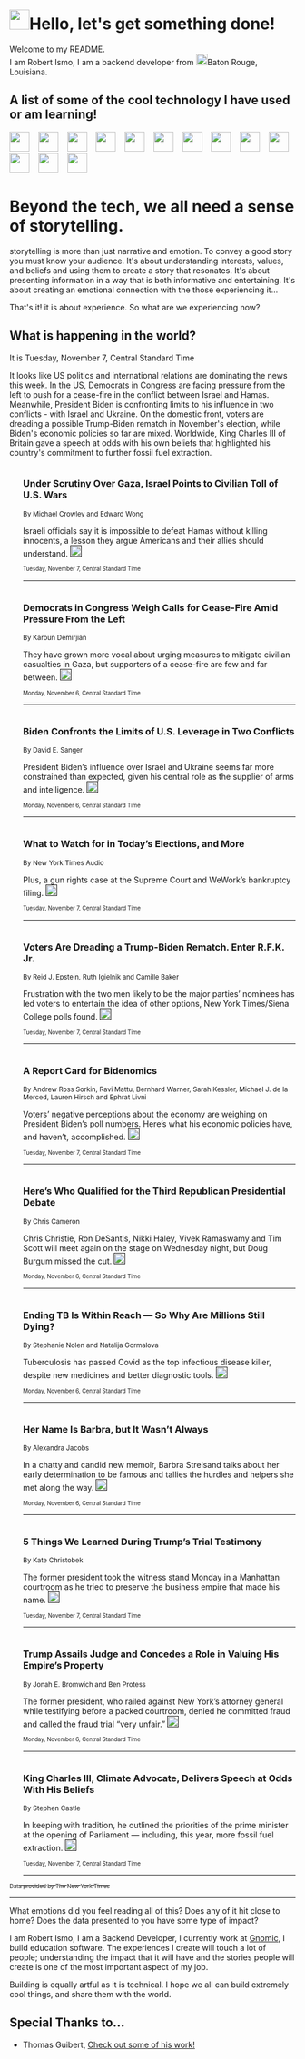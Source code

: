 <h1><img src="https://emojis.slackmojis.com/emojis/images/1643514375/3493/hot-coffee.gif?1643514375" width="35"/>Hello, let's get something done!</h1>

<p>Welcome to my README.<br/>
I am Robert Ismo, I am a backend developer from <img src="https://emojis.slackmojis.com/emojis/images/1638395689/50435/moulin_rouge.png?1638395689" width="20"/>Baton Rouge, Louisiana.</p>
<h2>A list of some of the cool technology I have used or am learning!</h2>
<p>
<img src="https://emojis.slackmojis.com/emojis/images/1643516091/21142/meow_bongotap.gif?1643516091" width="35" alt="">
<img src="https://img.shields.io/badge/Favorite%20Frontend%20Framework-SvelteKit-f83903" alt="">
<img src="https://img.shields.io/badge/Second%20Favorite-Vue-40b581" alt="">
<img src="https://img.shields.io/badge/Most%20Used%20Runtime-Nodejs-78b061" alt="">
<img src="https://emojis.slackmojis.com/emojis/images/1643517416/34482/fire.gif?1643517416" width="35" alt="">
<img src="https://img.shields.io/badge/Javascript%20But%20Better-Typescript-0078ca" alt="">
<img src="https://img.shields.io/badge/Favorite%20Language-Elixir-3e244d" alt="">
<img src="https://img.shields.io/badge/Containerize%20Everything-Docker-6ac9ef" alt="">
<img src="https://emojis.slackmojis.com/emojis/images/1643514596/5999/meow_party.gif?1643514596" width="35" alt="">
<img src="https://img.shields.io/badge/API%20Love%20Language-Graphql-de32a5" alt="">
<img src="https://img.shields.io/badge/Our%20Favorite%20Version%20Controller-Git-e94f33" alt="">
<img src="https://img.shields.io/badge/Favorite%20Database-Redis-d42d1d" alt="">
<img src="https://emojis.slackmojis.com/emojis/images/1643514559/5584/deployparrot.gif?1643514559" width="35" alt="">
<img src="https://img.shields.io/badge/Container%20Interstate-RabbitMQ-f66200" alt="">
<img src="https://img.shields.io/badge/Gotta%20Learn-Kubernetes-316adf" alt="">
<img src="https://img.shields.io/badge/Really%20Mature%20Now-WASM-654fef" alt="">
<img src="https://emojis.slackmojis.com/emojis/images/1666642497/61942/dance_vibe.gif?1666642497" width="35" alt="">
<img src="https://img.shields.io/badge/For%20My%20M1-ARM64-657d96" alt="">
<img src="https://img.shields.io/badge/Loving%20This%20So%20Much-TailwindCSS-17bcb5" alt="">
<img src="https://img.shields.io/badge/Cool%20Build%20Tool-Vite-f9cb24" alt="">
<img src="https://emojis.slackmojis.com/emojis/images/1669231376/62819/working-on-it.gif?1669231376" width="35" alt="">
<img src="https://img.shields.io/badge/Fun%20and%20Easy%20Database-MongoDB-5f8c49" alt="">
<img src="https://img.shields.io/badge/JS%20Life%20Support-NPM-c73737" alt="">
<img src="https://img.shields.io/badge/I%20Liked%20It-DynamoDB-0073b9" alt="">
<img src="https://emojis.slackmojis.com/emojis/images/1643514045/46/question.gif?1643514045" width="35" alt="">
<img src="https://img.shields.io/badge/cool-React-60d6f9" alt="">
<img src="https://img.shields.io/badge/Future%20Big%20Project-Lambda-f37e00" alt="">
<img src="https://img.shields.io/badge/NPM%20But%20Better-PNPM-f1aa07" alt="">
<img src="https://emojis.slackmojis.com/emojis/images/1643514943/9662/fbwow.gif?1643514943" width="35" alt="">
<img src="https://img.shields.io/badge/First%20Language-C-662079" alt="">
<img src="https://img.shields.io/badge/Where%20I%20Deploy%20Frontend-Vercel-000000" alt="">
<img src="https://img.shields.io/badge/Who%20Does%20not%20Want%20an%20App-Swift-f9492a" alt="">
<img src="https://emojis.slackmojis.com/emojis/images/1643514058/151/javascript.png?1643514058" width="35" alt="">
<img src="https://img.shields.io/badge/cool-Python-fbd542" alt="">
<img src="https://img.shields.io/badge/Favorite%20Something-Stripe-656cdc" alt="">
<img src="https://img.shields.io/badge/Of%20Course-HTML5-ed6327" alt="">
<img src="https://emojis.slackmojis.com/emojis/images/1660415405/60731/bomb.gif?1660415405" width="35" alt="">
<img src="https://img.shields.io/badge/hate-CSS-2964ec" alt="">
<img src="https://img.shields.io/badge/Learning-CircleCI-141215" alt="">
<img src="https://img.shields.io/badge/Learning-Rust-fbbb3b" alt="">
<img src="https://emojis.slackmojis.com/emojis/images/1660415397/60712/writing-hand.gif?1660415397" width="35" alt="">
<img src="https://img.shields.io/badge/Dev%20Browser%20of%20Choice-Firefox-cc4e26" alt="">
<img src="https://img.shields.io/badge/Recoverying%20From%20Windows-UNIX-1781e3" alt="">
<img src="https://img.shields.io/badge/LOVE-LogSeq-90c1c2" alt="">
<img src="https://emojis.slackmojis.com/emojis/images/1643514066/223/kirby.gif?1643514066" width="35" alt="">
<img src="https://img.shields.io/badge/Daily%20Driver-MacOS-e6e6e8" alt="">
<img src="https://img.shields.io/badge/Git%20Server-Github-000000" alt="">
<img src="https://img.shields.io/badge/enjoyable-EC2-f17428" alt="">
<img src="https://emojis.slackmojis.com/emojis/images/1643514239/2069/excited.gif?1643514239" width="35" alt="">
</p>
<h1>Beyond the tech, we all need a sense of storytelling.</h1>
<p>storytelling is more than just narrative and emotion. To convey a good story you must know your audience. It's about understanding interests, values, and beliefs and using them to create a story that resonates. It's about presenting information in a way that is both informative and entertaining. It's about creating an emotional connection with the those experiencing it...</p>
<p>That's it! it is about experience. So what are we experiencing now?</p>
<h2>What is happening in the world?</h2>
<p>It is Tuesday, November 7, Central Standard Time</p>
<p>
It looks like US politics and international relations are dominating the news this week. In the US, Democrats in Congress are facing pressure from the left to push for a cease-fire in the conflict between Israel and Hamas. Meanwhile, President Biden is confronting limits to his influence in two conflicts - with Israel and Ukraine. On the domestic front, voters are dreading a possible Trump-Biden rematch in November&#39;s election, while Biden&#39;s economic policies so far are mixed. Worldwide, King Charles III of Britain gave a speech at odds with his own beliefs that highlighted his country&#39;s commitment to further fossil fuel extraction.</p>
<ol>
<img src="https://img.shields.io/badge/-us-blue" alt="">
<h3>Under Scrutiny Over Gaza, Israel Points to Civilian Toll of U.S. Wars</h3>
<sub>By Michael Crowley and Edward Wong</sub>
<p>Israeli officials say it is impossible to defeat Hamas without killing innocents, a lesson they argue Americans and their allies should understand.  <a href=""><img src="https://developer.nytimes.com/files/poweredby_nytimes_30b.png?v=1583354208352" height="20"></a></p>
<sub><sub>Tuesday, November 7, Central Standard Time</sub></sub>
<hr/>
<img src="https://img.shields.io/badge/-us-blue" alt="">
<h3>Democrats in Congress Weigh Calls for Cease-Fire Amid Pressure From the Left</h3>
<sub>By Karoun Demirjian</sub>
<p>They have grown more vocal about urging measures to mitigate civilian casualties in Gaza, but supporters of a cease-fire are few and far between.  <a href=""><img src="https://developer.nytimes.com/files/poweredby_nytimes_30b.png?v=1583354208352" height="20"></a></p>
<sub><sub>Monday, November 6, Central Standard Time</sub></sub>
<hr/>
<img src="https://img.shields.io/badge/-us-blue" alt="">
<h3>Biden Confronts the Limits of U.S. Leverage in Two Conflicts</h3>
<sub>By David E. Sanger</sub>
<p>President Biden’s influence over Israel and Ukraine seems far more constrained than expected, given his central role as the supplier of arms and intelligence.  <a href=""><img src="https://developer.nytimes.com/files/poweredby_nytimes_30b.png?v=1583354208352" height="20"></a></p>
<sub><sub>Monday, November 6, Central Standard Time</sub></sub>
<hr/>
<img src="https://img.shields.io/badge/-podcasts-blue" alt="">
<h3>What to Watch for in Today’s Elections, and More</h3>
<sub>By New York Times Audio</sub>
<p>Plus, a gun rights case at the Supreme Court and WeWork’s bankruptcy filing.  <a href=""><img src="https://developer.nytimes.com/files/poweredby_nytimes_30b.png?v=1583354208352" height="20"></a></p>
<sub><sub>Tuesday, November 7, Central Standard Time</sub></sub>
<hr/>
<img src="https://img.shields.io/badge/-us-blue" alt="">
<h3>Voters Are Dreading a Trump-Biden Rematch. Enter R.F.K. Jr.</h3>
<sub>By Reid J. Epstein, Ruth Igielnik and Camille Baker</sub>
<p>Frustration with the two men likely to be the major parties’ nominees has led voters to entertain the idea of other options, New York Times&#x2F;Siena College polls found.  <a href=""><img src="https://developer.nytimes.com/files/poweredby_nytimes_30b.png?v=1583354208352" height="20"></a></p>
<sub><sub>Tuesday, November 7, Central Standard Time</sub></sub>
<hr/>
<img src="https://img.shields.io/badge/-business-blue" alt="">
<h3>A Report Card for Bidenomics</h3>
<sub>By Andrew Ross Sorkin, Ravi Mattu, Bernhard Warner, Sarah Kessler, Michael J. de la Merced, Lauren Hirsch and Ephrat Livni</sub>
<p>Voters’ negative perceptions about the economy are weighing on President Biden’s poll numbers. Here’s what his economic policies have, and haven’t, accomplished.  <a href=""><img src="https://developer.nytimes.com/files/poweredby_nytimes_30b.png?v=1583354208352" height="20"></a></p>
<sub><sub>Tuesday, November 7, Central Standard Time</sub></sub>
<hr/>
<img src="https://img.shields.io/badge/-us-blue" alt="">
<h3>Here’s Who Qualified for the Third Republican Presidential Debate</h3>
<sub>By Chris Cameron</sub>
<p>Chris Christie, Ron DeSantis, Nikki Haley, Vivek Ramaswamy and Tim Scott will meet again on the stage on Wednesday night, but Doug Burgum missed the cut.  <a href=""><img src="https://developer.nytimes.com/files/poweredby_nytimes_30b.png?v=1583354208352" height="20"></a></p>
<sub><sub>Monday, November 6, Central Standard Time</sub></sub>
<hr/>
<img src="https://img.shields.io/badge/-health-blue" alt="">
<h3>Ending TB Is Within Reach — So Why Are Millions Still Dying?</h3>
<sub>By Stephanie Nolen and Natalija Gormalova</sub>
<p>Tuberculosis has passed Covid as the top infectious disease killer, despite new medicines and better diagnostic tools.  <a href=""><img src="https://developer.nytimes.com/files/poweredby_nytimes_30b.png?v=1583354208352" height="20"></a></p>
<sub><sub>Monday, November 6, Central Standard Time</sub></sub>
<hr/>
<img src="https://img.shields.io/badge/-books-blue" alt="">
<h3>Her Name Is Barbra, but It Wasn’t Always</h3>
<sub>By Alexandra Jacobs</sub>
<p>In a chatty and candid new memoir, Barbra Streisand talks about her early determination to be famous and tallies the hurdles and helpers she met along the way.  <a href=""><img src="https://developer.nytimes.com/files/poweredby_nytimes_30b.png?v=1583354208352" height="20"></a></p>
<sub><sub>Monday, November 6, Central Standard Time</sub></sub>
<hr/>
<img src="https://img.shields.io/badge/-nyregion-blue" alt="">
<h3>5 Things We Learned During Trump’s Trial Testimony</h3>
<sub>By Kate Christobek</sub>
<p>The former president took the witness stand Monday in a Manhattan courtroom as he tried to preserve the business empire that made his name.  <a href=""><img src="https://developer.nytimes.com/files/poweredby_nytimes_30b.png?v=1583354208352" height="20"></a></p>
<sub><sub>Tuesday, November 7, Central Standard Time</sub></sub>
<hr/>
<img src="https://img.shields.io/badge/-nyregion-blue" alt="">
<h3>Trump Assails Judge and Concedes a Role in Valuing His Empire’s Property</h3>
<sub>By Jonah E. Bromwich and Ben Protess</sub>
<p>The former president, who railed against New York’s attorney general while testifying before a packed courtroom, denied he committed fraud and called the fraud trial “very unfair.”  <a href=""><img src="https://developer.nytimes.com/files/poweredby_nytimes_30b.png?v=1583354208352" height="20"></a></p>
<sub><sub>Monday, November 6, Central Standard Time</sub></sub>
<hr/>
<img src="https://img.shields.io/badge/-world-blue" alt="">
<h3>King Charles III, Climate Advocate, Delivers Speech at Odds With His Beliefs</h3>
<sub>By Stephen Castle</sub>
<p>In keeping with tradition, he outlined the priorities of the prime minister at the opening of Parliament — including, this year, more fossil fuel extraction.  <a href=""><img src="https://developer.nytimes.com/files/poweredby_nytimes_30b.png?v=1583354208352" height="20"></a></p>
<sub><sub>Tuesday, November 7, Central Standard Time</sub></sub>
<hr/>
</ol>
<a href="https://developer.nytimes.com"><sub><sub>Data provided by The New York Times</sub></sub></a>
<hr/>
<p>What emotions did you feel reading all of this? Does any of it hit close to home? Does the data presented to you have some type of impact?</p>
<p>I am Robert Ismo, I am a Backend Developer, I currently work at <a href="https://gnomic.education/">Gnomic</a>, I build education software. The experiences I create will touch a lot of people; understanding the impact that it will have and the stories people will create is one of the most important aspect of my job.</p>
<p>Building is equally artful as it is technical. I hope we all can build extremely cool things, and share them with the world.</p>
<h2>Special Thanks to...</h2>
<ul>
<li>Thomas Guibert, <a href="https://github.com/thmsgbrt/thmsgbrt">Check out some of his work!</a></li>
</ul>
